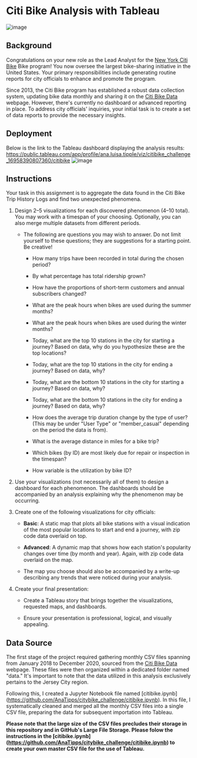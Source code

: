 # Citi Bike Analysis with Tableau
![image](https://github.com/AnaTipps/citybike_challenge/assets/131827518/c2b68d65-9fc7-456c-a8f5-13e78749ac3b)


## Background 

Congratulations on your new role as the Lead Analyst for the [New York Citi Bike](https://en.wikipedia.org/wiki/Citi_Bike) Bike program! You now oversee the largest bike-sharing initiative in the United States. Your primary responsibilities include generating routine reports for city officials to enhance and promote the program.

Since 2013, the Citi Bike program has established a robust data collection system, updating bike data monthly and sharing it on the [Citi Bike Data](https://citibikenyc.com/system-data) webpage. However, there's currently no dashboard or advanced reporting in place. To address city officials' inquiries, your initial task is to create a set of data reports to provide the necessary insights.


## Deployment
Below is the link to the Tableau dashboard displaying the analysis results: 
https://public.tableau.com/app/profile/ana.luisa.tipple/viz/citibike_challenge_16958390807360/citibike 
![image](https://github.com/AnaTipps/citybike_challenge/assets/131827518/3b4e53ea-e445-4ae5-b97b-fd70b4dc3472)


## Instructions
Your task in this assignment is to aggregate the data found in the Citi Bike Trip History Logs and find two unexpected phenomena.

1. Design 2–5 visualizations for each discovered phenomenon (4–10 total). You may work with a timespan of your choosing. Optionally, you can also merge multiple datasets from different periods.

    - The following are questions you may wish to answer. Do not limit yourself to these questions; they are suggestions for a starting point. Be creative!

        * How many trips have been recorded in total during the chosen period?

        * By what percentage has total ridership grown?

        * How have the proportions of short-term customers and annual subscribers changed?

        * What are the peak hours when bikes are used during the summer months?

        * What are the peak hours when bikes are used during the winter months?

        * Today, what are the top 10 stations in the city for starting a journey? Based on data, why do you hypothesize these are the top locations?

        * Today, what are the top 10 stations in the city for ending a journey? Based on data, why?

        * Today, what are the bottom 10 stations in the city for starting a journey? Based on data, why?

        * Today, what are the bottom 10 stations in the city for ending a journey? Based on data, why?

        * How does the average trip duration change by the type of user? (This may be under "User Type" or "member_casual" depending on the period the data is from).

        * What is the average distance in miles for a bike trip?

        * Which bikes (by ID) are most likely due for repair or inspection in the timespan?

        * How variable is the utilization by bike ID?

2. Use your visualizations (not necessarily all of them) to design a dashboard for each phenomenon. The dashboards should be accompanied by an analysis explaining why the phenomenon may be occurring.

3. Create one of the following visualizations for city officials:

    - **Basic**: A static map that plots all bike stations with a visual indication of the most popular locations to start and end a journey, with zip code data overlaid on top.

    - **Advanced**: A dynamic map that shows how each station's popularity changes over time (by month and year). Again, with zip code data overlaid on the map.

    - The map you choose should also be accompanied by a write-up describing any trends that were noticed during your analysis.

4. Create your final presentation:

    - Create a Tableau story that brings together the visualizations, requested maps, and dashboards.

    - Ensure your presentation is professional, logical, and visually appealing.
    
## Data Source

The first stage of the project required gathering monthly CSV files spanning from January 2018 to December 2020, sourced from the [Citi Bike Data](https://citibikenyc.com/system-data) webpage. These files were then organized within a dedicated folder named "data." It's important to note that the data utilized in this analysis exclusively pertains to the Jersey City region.

Following this, I created a Jupyter Notebook file named [citibike.ipynb] (https://github.com/AnaTipps/citybike_challenge/citibike.ipynb). In this file, I systematically cleaned and merged all the monthly CSV files into a single CSV file, preparing the data for subsequent importation into Tableau.

   
   **Please note that the large size of the CSV files precludes their storage in this repository and in GitHub's Large File Storage. Please folow the instructions in the [citibike.ipynb] (https://github.com/AnaTipps/citybike_challenge/citibike.ipynb) to create your own master CSV file for the use of Tableau.**

